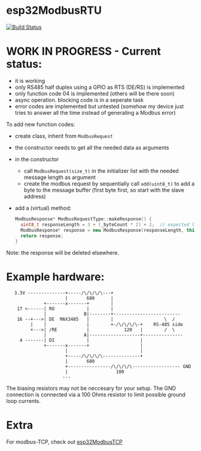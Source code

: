 # esp32ModbusRTU

[![Build Status](https://travis-ci.com/bertmelis/esp32ModbusRTU.svg?branch=master)](https://travis-ci.com/bertmelis/esp32ModbusRTU)

# WORK IN PROGRESS - Current status:

- it is working
- only RS485 half duplex using a GPIO as RTS (DE/RS) is implemented
- only function code 04 is implemented (others will be there soon)
- async operation. blocking code is in a seperate task
- error codes are implemented but untested (somehow my device just tries to answer all the time instead of generating a Modbus error)

To add new function codes:
- create class, inherit from `ModbusRequest`
- the constructor needs to get all the needed data as arguments
- in the constructor
  - call `ModbusRequest(size_t)` in the initializer list with the needed message length as argument
  - create the modbus request by sequentially call `add(uint8_t)` to add a byte to the message buffer
  (first byte first, so start with the slave address)
- add a (virtual) method:

  ```C++
  ModbusResponse* ModbusRequestType::makeResponse() {
    uint8_t responseLength = 3 + (_byteCount * 2) + 2;  // expected length in the response
    ModbusResponse* response = new ModbusResponse(responseLength, this);
    return response;
  }
  ```
Note: the response will be deleted elsewhere.

# Example hardware:

```
   3.3V --------------+-----/\/\/\/\---+
                      |       680      |
              +-------x-------+        |
    17 <------| RO            |        |
              |              B|--------+-------------------------
    16 --+--->| DE  MAX3485   |        |                   \  /
         |    |               |        +-/\/\/\/\-+    RS-485 side
         +--->| /RE           |             120   |        /  \
              |              A|-------------------+---------------
     4 -------| DI            |                   |
              +-------x-------+                   |
                      |                           |
                      +-----/\/\/\/\--------------+
                      |       680
                      +----------------/\/\/\/\------------------ GND
                      |                  100
                     ---
```

The biasing resistors may not be neccesary for your setup. The GND connection
is connected via a 100 Ohms resistor to limit possible ground loop currents.

# Extra

For modbus-TCP, check out [esp32ModbusTCP](https://github.com/bertmelis/esp32ModbusTCP)
